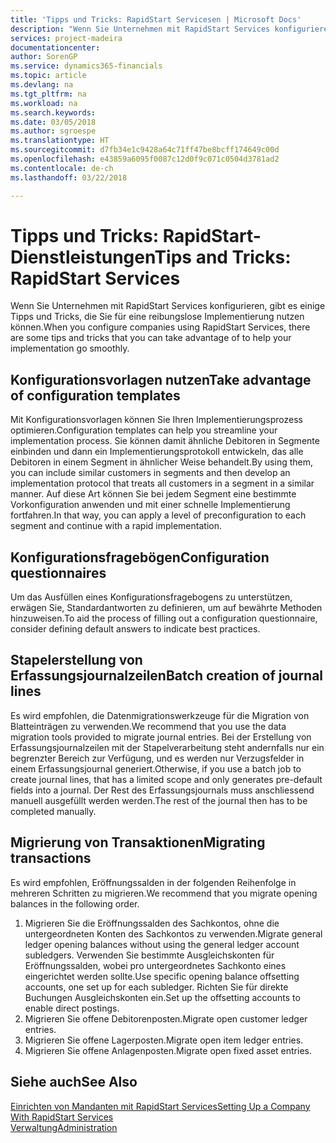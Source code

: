 ```yaml
---
title: 'Tipps und Tricks: RapidStart Servicesen | Microsoft Docs'
description: "Wenn Sie Unternehmen mit RapidStart Services konfigurieren, gibt es einige Tipps und Tricks, die Sie für eine reibungslose Implementierung nutzen können."
services: project-madeira
documentationcenter: 
author: SorenGP
ms.service: dynamics365-financials
ms.topic: article
ms.devlang: na
ms.tgt_pltfrm: na
ms.workload: na
ms.search.keywords: 
ms.date: 03/05/2018
ms.author: sgroespe
ms.translationtype: HT
ms.sourcegitcommit: d7fb34e1c9428a64c71ff47be8bcff174649c00d
ms.openlocfilehash: e43859a6095f0087c12d0f9c071c0504d3781ad2
ms.contentlocale: de-ch
ms.lasthandoff: 03/22/2018

---
```

# <a name="tips-and-tricks-rapidstart-services"></a><span data-ttu-id="bf109-103">Tipps und Tricks: RapidStart-Dienstleistungen</span><span class="sxs-lookup"><span data-stu-id="bf109-103">Tips and Tricks: RapidStart Services</span></span>
<span data-ttu-id="bf109-104">Wenn Sie Unternehmen mit RapidStart Services konfigurieren, gibt es einige Tipps und Tricks, die Sie für eine reibungslose Implementierung nutzen können.</span><span class="sxs-lookup"><span data-stu-id="bf109-104">When you configure companies using RapidStart Services, there are some tips and tricks that you can take advantage of to help your implementation go smoothly.</span></span>  

## <a name="take-advantage-of-configuration-templates"></a><span data-ttu-id="bf109-105">Konfigurationsvorlagen nutzen</span><span class="sxs-lookup"><span data-stu-id="bf109-105">Take advantage of configuration templates</span></span>  
<span data-ttu-id="bf109-106">Mit Konfigurationsvorlagen können Sie Ihren Implementierungsprozess optimieren.</span><span class="sxs-lookup"><span data-stu-id="bf109-106">Configuration templates can help you streamline your implementation process.</span></span> <span data-ttu-id="bf109-107">Sie können damit ähnliche Debitoren in Segmente einbinden und dann ein Implementierungsprotokoll entwickeln, das alle Debitoren in einem Segment in ähnlicher Weise behandelt.</span><span class="sxs-lookup"><span data-stu-id="bf109-107">By using them, you can include similar customers in segments and then develop an implementation protocol that treats all customers in a segment in a similar manner.</span></span> <span data-ttu-id="bf109-108">Auf diese Art können Sie bei jedem Segment eine bestimmte Vorkonfiguration anwenden und mit einer schnelle Implementierung fortfahren.</span><span class="sxs-lookup"><span data-stu-id="bf109-108">In that way, you can apply a level of preconfiguration to each segment and continue with a rapid implementation.</span></span>  

## <a name="configuration-questionnaires"></a><span data-ttu-id="bf109-109">Konfigurationsfragebögen</span><span class="sxs-lookup"><span data-stu-id="bf109-109">Configuration questionnaires</span></span>  
<span data-ttu-id="bf109-110">Um das Ausfüllen eines Konfigurationsfragebogens zu unterstützen, erwägen Sie, Standardantworten zu definieren, um auf bewährte Methoden hinzuweisen.</span><span class="sxs-lookup"><span data-stu-id="bf109-110">To aid the process of filling out a configuration questionnaire, consider defining default answers to indicate best practices.</span></span>  

## <a name="batch-creation-of-journal-lines"></a><span data-ttu-id="bf109-111">Stapelerstellung von Erfassungsjournalzeilen</span><span class="sxs-lookup"><span data-stu-id="bf109-111">Batch creation of journal lines</span></span>  
<span data-ttu-id="bf109-112">Es wird empfohlen, die Datenmigrationswerkzeuge für die Migration von Blatteinträgen zu verwenden.</span><span class="sxs-lookup"><span data-stu-id="bf109-112">We recommend that you use the data migration tools provided to migrate journal entries.</span></span> <span data-ttu-id="bf109-113">Bei der Erstellung von Erfassungsjournalzeilen mit der Stapelverarbeitung steht andernfalls nur ein begrenzter Bereich zur Verfügung, und es werden nur Verzugsfelder in einem Erfassungsjournal generiert.</span><span class="sxs-lookup"><span data-stu-id="bf109-113">Otherwise, if you use a batch job to create journal lines, that has a limited scope and only generates pre-default fields into a journal.</span></span> <span data-ttu-id="bf109-114">Der Rest des Erfassungsjournals muss anschliessend manuell ausgefüllt werden werden.</span><span class="sxs-lookup"><span data-stu-id="bf109-114">The rest of the journal then has to be completed manually.</span></span>  

## <a name="migrating-transactions"></a><span data-ttu-id="bf109-115">Migrierung von Transaktionen</span><span class="sxs-lookup"><span data-stu-id="bf109-115">Migrating transactions</span></span>  
<span data-ttu-id="bf109-116">Es wird empfohlen, Eröffnungssalden in der folgenden Reihenfolge in mehreren Schritten zu migrieren.</span><span class="sxs-lookup"><span data-stu-id="bf109-116">We recommend that you migrate opening balances in the following order.</span></span>  

1.  <span data-ttu-id="bf109-117">Migrieren Sie die Eröffnungssalden des Sachkontos, ohne die untergeordneten Konten des Sachkontos zu verwenden.</span><span class="sxs-lookup"><span data-stu-id="bf109-117">Migrate general ledger opening balances without using the general ledger account subledgers.</span></span> <span data-ttu-id="bf109-118">Verwenden Sie bestimmte Ausgleichskonten für Eröffnungssalden, wobei pro untergeordnetes Sachkonto eines eingerichtet werden sollte.</span><span class="sxs-lookup"><span data-stu-id="bf109-118">Use specific opening balance offsetting accounts, one set up for each subledger.</span></span> <span data-ttu-id="bf109-119">Richten Sie für direkte Buchungen Ausgleichskonten ein.</span><span class="sxs-lookup"><span data-stu-id="bf109-119">Set up the offsetting accounts to enable direct postings.</span></span>  
2.  <span data-ttu-id="bf109-120">Migrieren Sie offene Debitorenposten.</span><span class="sxs-lookup"><span data-stu-id="bf109-120">Migrate open customer ledger entries.</span></span>  
3.  <span data-ttu-id="bf109-121">Migrieren Sie offene Lagerposten.</span><span class="sxs-lookup"><span data-stu-id="bf109-121">Migrate open item ledger entries.</span></span>  
4.  <span data-ttu-id="bf109-122">Migrieren Sie offene Anlagenposten.</span><span class="sxs-lookup"><span data-stu-id="bf109-122">Migrate open fixed asset entries.</span></span>  

## <a name="see-also"></a><span data-ttu-id="bf109-123">Siehe auch</span><span class="sxs-lookup"><span data-stu-id="bf109-123">See Also</span></span>  
[<span data-ttu-id="bf109-124">Einrichten von Mandanten mit RapidStart Services</span><span class="sxs-lookup"><span data-stu-id="bf109-124">Setting Up a Company With RapidStart Services</span></span>](admin-set-up-a-company-with-rapidstart.md)  
[<span data-ttu-id="bf109-125">Verwaltung</span><span class="sxs-lookup"><span data-stu-id="bf109-125">Administration</span></span>](admin-setup-and-administration.md)


